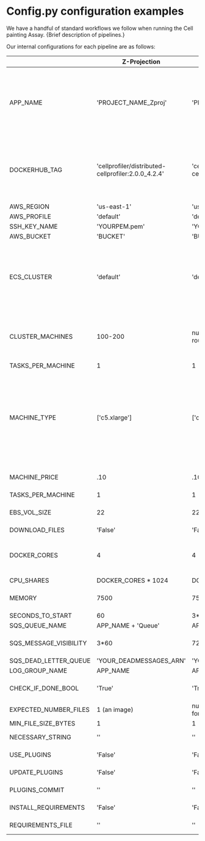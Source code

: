 # Config.py configuration examples

We have a handful of standard workflows we follow when running the Cell painting Assay. {Brief description of pipelines.}

Our internal configurations for each pipeline are as follows:

|   | Z-Projection | Illumination Correction | Quality Control | Assay Dev | Analysis | Notes |
|---|---|---|---|---|---|---|
| APP_NAME | 'PROJECT_NAME_Zproj' |'PROJECT_NAME_Illum' | 'PROJECT_NAME_Illum_QC' |' PROJECT_NAME_Illum_AssayDev' | 'PROJECT_NAME_Illum_Analysis' | If the PROJECT_NAME is excessively long you can enter a truncated version of it here but you will need to be careful to use the correct version in subsequent steps in the protocol. (e.g. 2021_06_08_WCPC_Zproj) |
| DOCKERHUB_TAG | 'cellprofiler/distributed-cellprofiler:2.0.0_4.2.4' | 'cellprofiler/distributed-cellprofiler:2.0.0_4.2.4' | 'cellprofiler/distributed-cellprofiler:2.0.0_4.2.4' | 'cellprofiler/distributed-cellprofiler:2.0.0_4.2.4' | 'cellprofiler/distributed-cellprofiler:2.0.0_4.2.4' | Ensure the CP tag number matches the version of CellProfiler for your pipeline (can easily see by opening the pipeline in a text editor and looking for the 3rd line “DateRevision: 413”). |
| AWS_REGION | 'us-east-1' | 'us-east-1' | 'us-east-1' | 'us-east-1' | 'us-east-1' |  |
| AWS_PROFILE | 'default' | 'default' | 'default' | 'default' | 'default' |  |
| SSH_KEY_NAME | 'YOURPEM.pem' | 'YOURPEM.pem' | 'YOURPEM.pem' | 'YOURPEM.pem' | 'YOURPEM.pem' |   |
| AWS_BUCKET | 'BUCKET' | 'BUCKET' | 'BUCKET' | 'BUCKET' | 'BUCKET' |   |
| ECS_CLUSTER | 'default' | 'default' | 'default' | 'default' | 'default' | Most of the time we all just use the default cluster but if there are multiple jobs being run at once you can create your own cluster by changing default to YOURNAME so that the correct dockers go on the correct machines. |
| CLUSTER_MACHINES | 100-200 | number of plates / CPUs and rounded up | 25-100 |   | AWS has limits on the number of machines you can request at a time. 200 is generally the largest we request for a single job to ensure there is some capacity for other users in the team. |
| TASKS_PER_MACHINE | 1 | 1 | 1 | 1 | 1 |  |
| MACHINE_TYPE | ['c5.xlarge'] | ['c5.xlarge'] | ['c5.xlarge'] | ['c5.xlarge'] | ['c5.xlarge'] | Historically we have used m4.xlarge and then m5.xlarge however very recently we have been having a hard time getting m class machines so we have switched to c class. Note that they have different memory sizes so you need to make sure MEMORY is set correctly if changing between classes. |
| MACHINE_PRICE | .10 | .10 | .10 | .10 | .10 | Will be different for different size/classes of machines. |
| TASKS_PER_MACHINE | 1 | 1 | 1 | 1 | 1 |  |
| EBS_VOL_SIZE | 22 | 22 | 22 | 22 | 22 | You might need to make this larger if you set DOWNLOAD_FILES = True  |
| DOWNLOAD_FILES | 'False' | 'False' | 'False' | 'False' | 'False' |   |
| DOCKER_CORES | 4 | 4 | 4 | 4  | 4 | If using c class machines and large images (2k + pixels) then you might need to reduce this number. |
| CPU_SHARES | DOCKER_CORES * 1024 | DOCKER_CORES * 1024 | DOCKER_CORES * 1024 | DOCKER_CORES * 1024 | DOCKER_CORES * 1024 | We never change this. |
| MEMORY | 7500 | 7500 | 7500 | 7500 | 7500 | This must match your machine type. m class use 15000, c class use 7500. |
| SECONDS_TO_START | 60  | 3*60 | 60 | 3*60 | 3*60 |  |
| SQS_QUEUE_NAME | APP_NAME + 'Queue' | APP_NAME + 'Queue' | APP_NAME + 'Queue' | APP_NAME + 'Queue' | APP_NAME + 'Queue' | We never change this. |
| SQS_MESSAGE_VISIBILITY | 3*60 | 720*60 | 15*60 |   |   | About how long you expect a job to take * 1.5 in seconds |
| SQS_DEAD_LETTER_QUEUE | 'YOUR_DEADMESSAGES_ARN' | 'YOUR_DEADMESSAGES_ARN' | 'YOUR_DEADMESSAGES_ARN' | 'YOUR_DEADMESSAGES_ARN' |   |
| LOG_GROUP_NAME | APP_NAME | APP_NAME | APP_NAME | APP_NAME | We never change this. |
| CHECK_IF_DONE_BOOL | 'True' | 'True' | 'True' | 'True' | 'True' | Can be turned off if wanting to overwrite old data. |
| EXPECTED_NUMBER_FILES | 1 (an image) | number channels + 1 (an .npy for each channel and isdone) | 3 (Experiment.csv, Image.csv, and isdone) |   |   | Better to underestimate than overestimate. |
| MIN_FILE_SIZE_BYTES | 1 | 1 | 1 | 1 | 1 | Count files of any size. |
| NECESSARY_STRING | '' | '' | '' | '' | '' |  Not necessary for standard workflows. |
| USE_PLUGINS | 'False' | 'False' | 'False' | 'False' | 'False' |  Not necessary for standard workflows. |
| UPDATE_PLUGINS | 'False' | 'False' | 'False' | 'False' | 'False' |  Not necessary for standard workflows. |
| PLUGINS_COMMIT | '' | '' | '' | '' | '' |  Not necessary for standard workflows. |
| INSTALL_REQUIREMENTS | 'False' | 'False' | 'False' | 'False' | 'False' |  Not necessary for standard workflows. |
| REQUIREMENTS_FILE | '' | '' | '' | '' | '' |  Not necessary for standard workflows. |

